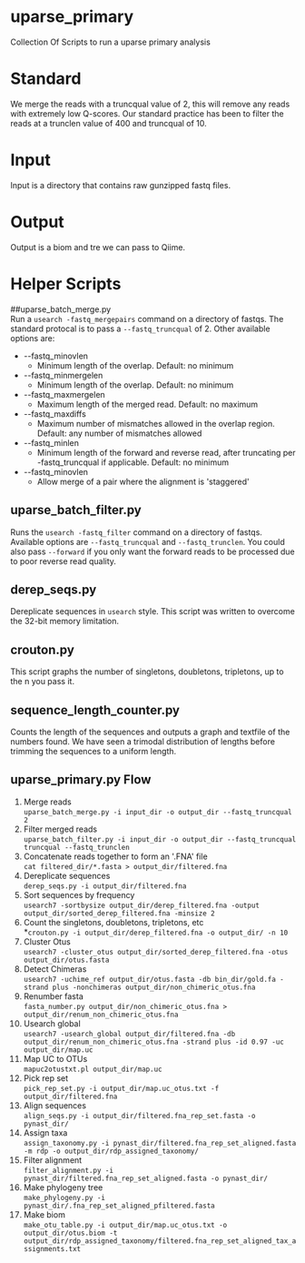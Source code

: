 uparse_primary
==============
Collection Of Scripts to run a uparse primary analysis

# Standard
We merge the reads with a truncqual value of 2, this will remove any reads with extremely low Q-scores. Our standard practice has been to filter the reads at a trunclen value of 400 and truncqual of 10.

# Input  
Input is a directory that contains raw gunzipped fastq files.

# Output  
Output is a biom and tre we can pass to Qiime.

# Helper Scripts
##uparse_batch_merge.py  
Run a `usearch -fastq_mergepairs` command on a directory of fastqs. The standard protocal is to pass a `--fastq_truncqual` of 2. Other available options are:
* --fastq_minovlen  
  * Minimum length of the overlap. Default: no minimum
* --fastq_minmergelen  
  * Minimum length of the overlap. Default: no minimum
* --fastq_maxmergelen  
  * Maximum length of the merged read. Default: no maximum
* --fastq_maxdiffs  
  * Maximum number of mismatches allowed in the overlap region. Default: any number of mismatches allowed
* --fastq_minlen  
  * Minimum length of the forward and reverse read, after truncating per  -fastq_truncqual if applicable. Default: no minimum
* --fastq_minovlen    
  * Allow merge of a pair where the alignment is 'staggered'  

## uparse_batch_filter.py  
Runs the `usearch -fastq_filter` command on a directory of fastqs. Available options are `--fastq_truncqual` and `--fastq_trunclen`. You could also pass `--forward` if you only want the
forward reads to be processed due to poor reverse read quality.

## derep_seqs.py  
Dereplicate sequences in `usearch` style. This script was written to overcome the 32-bit memory limitation.

## crouton.py
This script graphs the number of singletons, doubletons, tripletons, up to the n you pass it. 

## sequence_length_counter.py
Counts the length of the sequences and outputs a graph and textfile of the numbers found. We have seen a trimodal distribution of lengths before trimming the sequences to a uniform length.

## uparse_primary.py Flow
1. Merge reads  
`uparse_batch_merge.py -i input_dir -o output_dir --fastq_truncqual 2`
2. Filter merged reads  
`uparse_batch_filter.py -i input_dir -o output_dir --fastq_truncqual truncqual --fastq_trunclen`
3. Concatenate reads together to form an '.FNA' file  
`cat filtered_dir/*.fasta > output_dir/filtered.fna`
4. Dereplicate sequences   
`derep_seqs.py -i output_dir/filtered.fna`
5. Sort sequences by frequency   
`usearch7 -sortbysize output_dir/derep_filtered.fna -output output_dir/sorted_derep_filtered.fna -minsize 2`
6. Count the singletons, doubletons, tripletons, etc  
*`crouton.py -i output_dir/derep_filtered.fna -o output_dir/ -n 10`
7. Cluster Otus  
`usearch7 -cluster_otus output_dir/sorted_derep_filtered.fna -otus output_dir/otus.fasta`
8. Detect Chimeras  
`usearch7 -uchime_ref output_dir/otus.fasta -db bin_dir/gold.fa -strand plus -nonchimeras output_dir/non_chimeric_otus.fna`
9. Renumber fasta  
`fasta_number.py output_dir/non_chimeric_otus.fna > output_dir/renum_non_chimeric_otus.fna`
10. Usearch global  
`usearch7 -usearch_global output_dir/filtered.fna -db output_dir/renum_non_chimeric_otus.fna -strand plus -id 0.97 -uc output_dir/map.uc`
11. Map UC to OTUs  
`mapuc2otustxt.pl output_dir/map.uc`
12. Pick rep set  
`pick_rep_set.py -i output_dir/map.uc_otus.txt -f output_dir/filtered.fna`
13. Align sequences  
`align_seqs.py -i output_dir/filtered.fna_rep_set.fasta -o pynast_dir/`
14. Assign taxa  
`assign_taxonomy.py -i pynast_dir/filtered.fna_rep_set_aligned.fasta -m rdp -o output_dir/rdp_assigned_taxonomy/`
15. Filter alignment  
`filter_alignment.py -i pynast_dir/filtered.fna_rep_set_aligned.fasta -o pynast_dir/`
16. Make phylogeny tree  
`make_phylogeny.py -i pynast_dir/.fna_rep_set_aligned_pfiltered.fasta`
17. Make biom  
`make_otu_table.py -i output_dir/map.uc_otus.txt -o output_dir/otus.biom -t output_dir/rdp_assigned_taxonomy/filtered.fna_rep_set_aligned_tax_assignments.txt`
